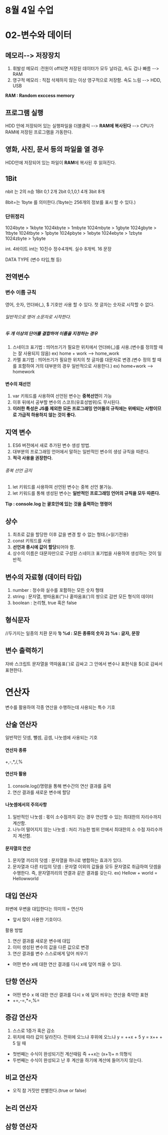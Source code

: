 # 8월 4일 수업




# 02-변수와 데이터


## 메모리--> 저장장치
1) 휘발성 메모리 :전원이 off되면 저장된 데이터가 모두 날라감, 속도 겁나 빠름 --> RAM
2) 영구적 메모리 : 직접 삭제하지 않는 이상 영구적으로 저장함. 속도 느림 --> HDD, USB

**RAM : Random exccess memory** 

## 프로그램 실행
HDD 안에 저장되어 있는 실행파일을 더블클릭 --> **RAM에 복사된다** --> CPU가 RAM에 저장된 프로그램을 가동한다.

## 영화, 사진, 문서 등의 파일을 열 경우
HDD안에 저장되어 있는 파일이 **RAM**에 복사된 후 읽혀진다.

## 1Bit
nbit 는 2의 n승
1Bit 0,1 2개
2bit 0,1,0,1 4개
3bit 8개

8bit=는 1byte 를 의미한다.(1byte는 256개의 정보를 표시 할 수 있다.)

### 단위정리
1024byte  > 1kbyte
1024kbyte > 1mbyte
1024mbyte > 1gbyte
1024gbyte > 1tbyte
1024tbyte > 1pbyte
1024pbyte > 1ebyte
1024ebyte > 1zbyte
1024zbyte > 1ybyte

int. 4바이트 int는 10진수
정수4개씩. 실수 8개씩. 16 문장

DATA TYPE (변수 타입,형 등)

## 전역변수

### 변수 이름 규칙
영어, 숫자, 언더바(_), $ 기호만 사용 할 수 있다.
첫 글자는 숫자로 시작할 수 없다.
###### 일반적으로 영어 소문자로 시작한다.

##### 두 개 이상의 단어를 결합하여 이름을 지정하는 경우 
1. 스네이크 표기법 : 띄어쓰기가 필요한 위치에서 언더바(_)를 사용.(변수를 정의할 때는 잘 사용되지 않음) ex) home + work --> home_work
2. 카멜 표기법 : 띄어쓰기가 필요한 위치의 첫 글자를 대문자로 변경.(변수 정의 할 때를 포함하여 거의 대부분의 경우 일반적으로 사용한다.) ex) home+work --> homework

#### 변수의 재선언
1) var 키워드를 사용하여 선언된 변수는 **중복선언**이 가능
2) 이후 뒤에서 공부할 변수의 스코프(유효성범위)도 무시된다.
3) **이러한 특성은 JS를 제외한 모든 프로그래밍 언어들의 규칙에는 위배되는 사항이므로 가급적 하용하지 않는 것이 좋다.**

## 지역 변수
1) ES6 버전에서 새로 추가된 변수 생성 방법.
2) 대부분의 프로그래밍 언어에서 말하는 일반적인 변수의 생성 규칙을 따른다.
3) **적극 사용을 권장한다.**

###### 중복 선언 금지
1) let 키워드를 사용하여 선언된 변수는 중복 선언 불가능.
2) let 키워드를 통해 생성된 변수는 **일반적인 프로그래밍 언어의 규칙을 모두 따른다.**

**Tip : console.log 는 괄호안에 있는 것을 출력하는 명령어**

## 상수
1) 최초로 값을 할당한 이후 값을 변경 할 수 없는 형태.(=읽기전용)
2) const 키워드를 사용
3) **선언과 종시에 값이 할당**되어야 함.
4) 상수의 이름은 대문자만으로 구성된 스네이크 표기법을 사용하여 생성하는 것이 일반적.

## 변수의 자료형 (데이터 타입)
1) number : 정수와 실수를 포함하는 모든 숫자 형태
2) string : 문자열, 쌍따옴표(")나 홑따옴표(')의 쌍으로 감싼 모든 형식의 데이터
3) boolean : 논리형, true 혹은 false


## 형식문자
//두가지는 일종의 치환 문자
**1) %d : 모든 종류의 숫자**
**2) %s : 글자, 문장**

## 변수 출력하기

자바 스크립트 문자열을 역따옴표(`)로 감싸고 그 안에서 변수나 표현식을 ${}로 감싸서 표현한다.





# 연산자
변수를 활용하여 각종 연산을 수행하는데 사용되는 특수 기호



## 산술 연산자
일반적인 덧셈, 뺄셈, 곱셈, 나눗셈에 사용되는 기호

#### 연산자 종류
+,-,*,/,%

#### 연산자 활용
1) console.log()명령을 통해 변수간의 연산 결과를 출력
2) 연산 결과를 새로운 변수에 할당


#### 나눗셈에서의 주의사항
1) 일반적인 나눗셈 : 몫이 소수점까지 갖는 경우 연산할 수 있는 최대한의 자리수까지 계산함.
2) 나누어 떨어지지 않는 나눗셈 : 처리 가능한 범위 안에서 최대한의 소 수점 자리수까지 계산함.


#### 문자열의 연산 
1) 문자열 끼리의 덧셈 : 문자열을 하나로 병합하는 효과가 있다.
2) 문자열과 다른 타입의 덧셈 : 문자열 이외의 값들을 모두 문자열로 취급하여 덧셈을 수행한다. 즉, 문자열끼리의 연결과 같은 결과를 갖는다.
ex) Hellow + world = Hellowworld


## 대입 연산자
좌변에 우변을 대입한다는 의미의 = 연산자
* 앞서 많이 사용한 기호이다.

활용 방법
1) 연산 결과를 새로운 변수에 대입
2) 이미 생성된 변수의 값을 다른 값으로 변경
3) 연산 결과를 변수 스스로에게 덮어 씌우기
* 어떤 변수 x에 대한 연산 결과를 다시 x에 덮어 씌울 수 있다.


## 단항 연산자
* 어떤 변수 x 에 대한 연산 결과를 다시 x 에 덮어 씌우는 연산을 축약한 표현
*  +=,-=,*=,%=

## 증감 연산자
1) 스스로 1증가 혹은 감소
2) 위치에 따라 값이 달라진다. 전위에 오느냐 후위에 오느냐
y = ++x + 5
y = x++ + 5 일 때
* 첫번째는 수식이 완성되기전 계산때림 즉 ++x는 (x+1)+ n 의형식 
* 두번째는 수식이 완성되고 난 후 계산을 하기에 계산에 들어가지 않는다.


## 비교 연산자
* 오직 참 거짓만 판별한다.(true or false)




## 논리 연산자


## 삼항 연산자